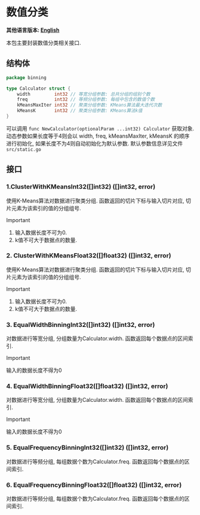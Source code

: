 # 数值分类

**其他语言版本: [English](./README.md)**

本包主要封装数值分类相关接口.

## 结构体

```go
package binning

type Calculator struct {
	width         int32 // 等宽分组参数: 总共分组的组别个数
	freq          int32 // 等频分组参数: 每组中包含的数值个数
	kMeansMaxIter int32 // 聚类分组参数: KMeans算法最大迭代次数
	kMeansK       int32 // 聚类分组参数: KMeans算法k值
}

```

可以调用 ```func NewCalculator(optionalParam ...int32) Calculator``` 获取对象.
动态参数如果长度等于4则会以 width, freq, kMeansMaxIter, kMeansK 的顺序进行初始化, 如果长度不为4则自动初始化为默认参数.
默认参数信息详见文件 ```src/static.go```

## 接口

### 1.ClusterWithKMeansInt32([]int32) ([]int32, error)

使用K-Means算法对数据进行聚类分组. 函数返回的切片下标与输入切片对应, 切片元素为该索引的值的分组组号.
> [!IMPORTANT]
>  1. 输入数据长度不可为0.
>  2. k值不可大于数据点的数量.

### 2. ClusterWithKMeansFloat32([]float32) ([]int32, error)

使用K-Means算法对数据进行聚类分组. 函数返回的切片下标与输入切片对应, 切片元素为该索引的值的分组组号.
> [!IMPORTANT]
>   1. 输入数据长度不可为0.
>   2. k值不可大于数据点的数量.

### 3. EqualWidthBinningInt32([]int32) ([]int32, error)

对数据进行等宽分组, 分组数量为Calculator.width. 函数返回每个数据点的区间索引.
> [!IMPORTANT]
> 输入的数据长度不得为0

### 4. EqualWidthBinningFloat32([]float32) ([]int32, error)

对数据进行等宽分组, 分组数量为Calculator.width. 函数返回每个数据点的区间索引.

> [!IMPORTANT]
> 输入的数据长度不得为0

### 5. EqualFrequencyBinningInt32([]int32) ([]int32, error)

对数据进行等频分组, 每组数据个数为Calculator.freq. 函数返回每个数据点的区间索引.

### 6. EqualFrequencyBinningFloat32([]float32) ([]int32, error)

对数据进行等频分组, 每组数据个数为Calculator.freq. 函数返回每个数据点的区间索引.

   

